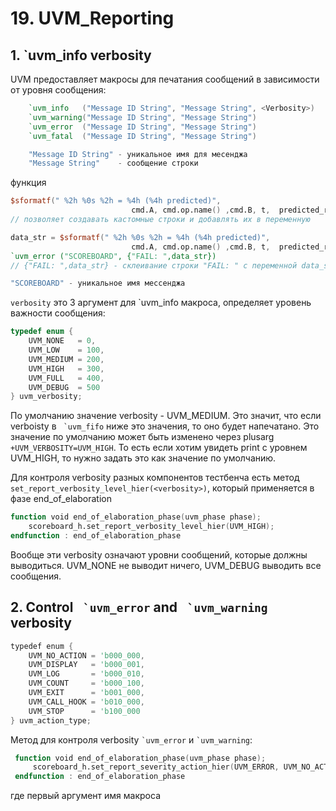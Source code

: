 # 19. UVM_Reporting
## 1. `uvm_info verbosity
UVM предоставляет макросы для печатания сообщений в зависимости от уровня сообщения: 
```verilog
    `uvm_info   ("Message ID String", "Message String", <Verbosity>)
    `uvm_warning("Message ID String", "Message String")
    `uvm_error  ("Message ID String", "Message String")
    `uvm_fatal  ("Message ID String", "Message String")

    "Message ID String" - уникальное имя для месенджа
    "Message String"    - сообщение строки 
```
функция 

```verilog
$sformatf(" %2h %0s %2h = %4h (%4h predicted)",
                           cmd.A, cmd.op.name() ,cmd.B, t,  predicted_result);
// позволяет создавать кастомные строки и добавлять их в переменную 

data_str = $sformatf(" %2h %0s %2h = %4h (%4h predicted)",
                           cmd.A, cmd.op.name() ,cmd.B, t,  predicted_result);
`uvm_error ("SCOREBOARD", {"FAIL: ",data_str})
// {"FAIL: ",data_str} - склеивание строки "FAIL: " с переменной data_str

"SCOREBOARD" - уникальное имя мессенджа 
```

`verbosity` это 3 аргумент для `uvm_info макроса, определяет уровень важности сообщения: 
```c
typedef enum {
    UVM_NONE   = 0,
    UVM_LOW    = 100,
    UVM_MEDIUM = 200,
    UVM_HIGH   = 300, 
    UVM_FULL   = 400,
    UVM_DEBUG  = 500
} uvm_verbosity;
```
По умолчанию значение verbosity - UVM_MEDIUM. Это значит, что если verboisty в `` `uvm_fifo`` ниже это значения, то оно будет напечатано. Это значение по умолчанию может быть изменено через plusarg  `+UVM_VERBOSITY=UVM_HIGH`. То есть если хотим увидеть print с уровнем UVM_HIGH, то нужно задать это как значение по умолчанию. 

Для контроля verbosity разных компонентов тестбенча есть метод `set_report_verbosity_level_hier(<verbosity>)`, который применяется в фазе end_of_elaboration 

```verilog
function void end_of_elaboration_phase(uvm_phase phase);
    scoreboard_h.set_report_verbosity_level_hier(UVM_HIGH);
endfunction : end_of_elaboration_phase
```

Вообще эти verbosity означают уровни сообщений, которые должны выводиться. UVM_NONE не выводит ничего, UVM_DEBUG выводить все сообщения. 

## 2. Control `` `uvm_error`` and `` `uvm_warning`` verbosity

```verilog
typedef enum {
    UVM_NO_ACTION = 'b000_000,
    UVM_DISPLAY   = 'b000_001,
    UVM_LOG       = 'b000_010,
    UVM_COUNT     = 'b000_100,
    UVM_EXIT      = 'b001_000,
    UVM_CALL_HOOK = 'b010_000,
    UVM_STOP      = 'b100_000
} uvm_action_type;
```

Метод для контроля verbosity `` `uvm_error `` и `` `uvm_warning ``: 
```verilog
 function void end_of_elaboration_phase(uvm_phase phase);
     scoreboard_h.set_report_severity_action_hier(UVM_ERROR, UVM_NO_ACTION);
 endfunction : end_of_elaboration_phase
``` 
где первый аргумент имя макроса 